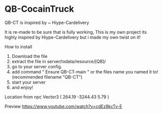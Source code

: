 # QB-CocainTruck

QB-CT is inspired by ~ Hiype-Cardelivery 

It is re-made to be sure that is fully working, This is my own project its highly inspired by Hiype-Cardelivery but i made my own twist on it!


How to install

1. Download the file
2. extract the file in server/txdata/resource/[QB]/
3. go to your server config.
4. add command " Ensure QB-CT-main " or the files name you named it to! (recommended filename "QB-CT")
5. start your server
6. and enjoy!


Location from npc Vector3 ( 264.19 -3244.43 5.79 ) 


Preview
https://www.youtube.com/watch?v=cdEz8kcTv-E
